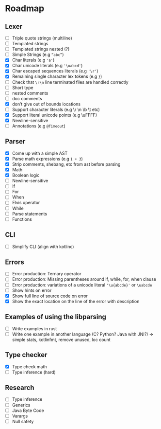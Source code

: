 # Roadmap

## Lexer

- [ ] Triple quote strings (multiline)
- [ ] Templated strings
- [ ] Templated strings nested (?)
- [ ] Simple Strings (e.g `“abc”`)
- [x] Char literals (e.g `'a'`)
- [x] Char unicode literals (e.g `'\uabcd'`)
- [x] Char escaped sequences literals (e.g `'\r'`)
- [x] Remaining single character lex tokens (e.g `}`)
- [ ] Check that `\r\n` line terminated files are handled correctly
- [ ] Short type
- [ ] nested comments
- [ ] doc comments 
- [x] don’t give out of bounds locations
- [ ] Support character literals (e.g \r \n \b \t etc)
- [x] Support literal unicode points (e.g \uFFFF)
- [x] Newline-sensitive
- [ ] Annotations (e.g `@Timeout`)

## Parser

- [x] Come up with a simple AST
- [x] Parse math expressions (e.g  `1 + 3`)
- [x] Strip comments, shebang, etc from ast before parsing
- [x] Math
- [x] Boolean logic
- [ ] Newline-sensitive
- [ ] If
- [ ] For
- [ ] When
- [ ] Elvis operator
- [ ] While
- [ ] Parse statements
- [ ] Functions

## CLI

- [ ] Simplify CLI (align with kotlinc)

## Errors

- [ ] Error production: Ternary operator
- [ ] Error production: Missing parentheses around if, while, for, when clause
- [ ] Error production: variations of a unicode literal `'\u{abcde}'` or `\uabcde`
- [ ] Show hints on error
- [x] Show full line of source code on error
- [x] Show the exact location on the line of the error with description

## Examples of using the libparsing

- [ ] Write examples in rust
- [ ] Write one example in another language (C? Python? Java with JNI?) -> simple stats, kotlinfmt, remove unused, loc count

## Type checker

- [x] Type check math
- [ ] Type inference (hard)

## Research
- [ ] Type inference
- [ ] Generics
- [ ] Java Byte Code
- [ ] Varargs
- [ ] Null safety 
